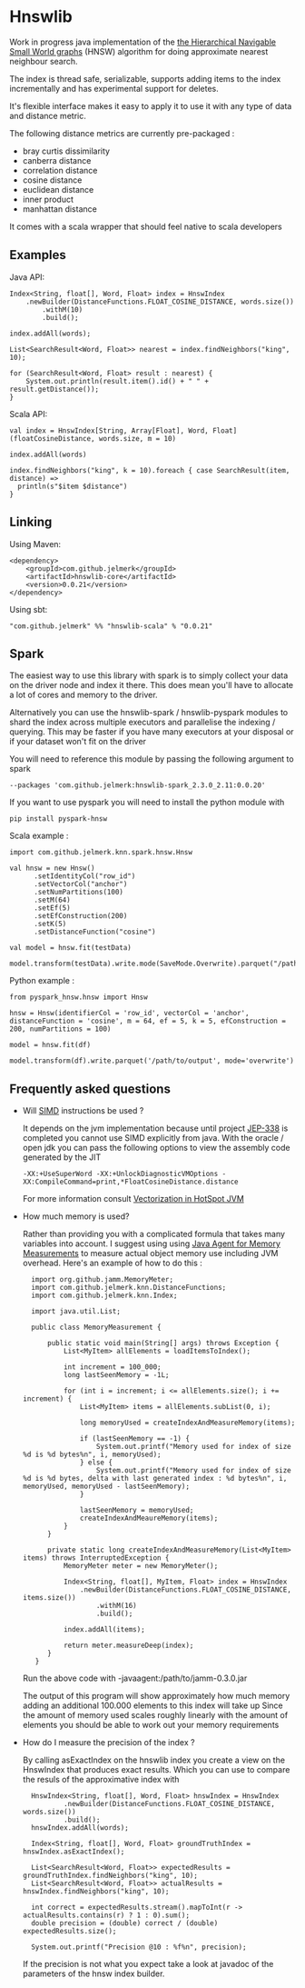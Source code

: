 Hnswlib
=======


Work in progress java implementation of the [the Hierarchical Navigable Small World graphs](https://arxiv.org/abs/1603.09320) (HNSW) algorithm for doing approximate nearest neighbour search.

The index is thread safe, serializable, supports adding items to the index incrementally and has experimental support for deletes. 

It's flexible interface makes it easy to apply it to use it with any type of data and distance metric.
 
The following distance metrics are currently pre-packaged :

- bray curtis dissimilarity
- canberra distance
- correlation distance
- cosine distance
- euclidean distance
- inner product
- manhattan distance

It comes with a scala wrapper that should feel native to scala developers

Examples
-------- 

Java API:


    Index<String, float[], Word, Float> index = HnswIndex
        .newBuilder(DistanceFunctions.FLOAT_COSINE_DISTANCE, words.size())
            .withM(10)
            .build();

    index.addAll(words);
    
    List<SearchResult<Word, Float>> nearest = index.findNeighbors("king", 10);
    
    for (SearchResult<Word, Float> result : nearest) {
        System.out.println(result.item().id() + " " + result.getDistance());
    }

Scala API:

    val index = HnswIndex[String, Array[Float], Word, Float](floatCosineDistance, words.size, m = 10)
      
    index.addAll(words)
    
    index.findNeighbors("king", k = 10).foreach { case SearchResult(item, distance) => 
      println(s"$item $distance")
    }
      

Linking
-------


Using Maven:

    <dependency>
        <groupId>com.github.jelmerk</groupId>
        <artifactId>hnswlib-core</artifactId>
        <version>0.0.21</version>
    </dependency>

Using sbt:


    "com.github.jelmerk" %% "hnswlib-scala" % "0.0.21"

Spark
-----

The easiest way to use this library with spark is to simply collect your data on the driver node and index it there. 
This does mean you'll have to allocate a lot of cores and memory to the driver.

Alternatively you can use the hnswlib-spark / hnswlib-pyspark modules to shard the index across multiple executors 
and parallelise the indexing / querying. This may be  faster if you have many executors at your disposal or if your 
dataset won't fit on the driver

You will need to reference this module by passing the following argument to spark

    --packages 'com.github.jelmerk:hnswlib-spark_2.3.0_2.11:0.0.20'

If you want to use pyspark you will need to install the python module with

    pip install pyspark-hnsw

Scala example :

    import com.github.jelmerk.knn.spark.hnsw.Hnsw
    
    val hnsw = new Hnsw()
          .setIdentityCol("row_id")
          .setVectorCol("anchor")
          .setNumPartitions(100)
          .setM(64)
          .setEf(5)
          .setEfConstruction(200)
          .setK(5)
          .setDistanceFunction("cosine")
          
    val model = hnsw.fit(testData)
    
    model.transform(testData).write.mode(SaveMode.Overwrite).parquet("/path/to/output")


Python example :

    from pyspark_hnsw.hnsw import Hnsw
    
    hnsw = Hnsw(identifierCol = 'row_id', vectorCol = 'anchor', distanceFunction = 'cosine', m = 64, ef = 5, k = 5, efConstruction = 200, numPartitions = 100)
    
    model = hnsw.fit(df)
    
    model.transform(df).write.parquet('/path/to/output', mode='overwrite')


Frequently asked questions
--------------------------

- Will [SIMD](https://en.wikipedia.org/wiki/SIMD) instructions be used ?

  It depends on the jvm implementation because until project [JEP-338](https://openjdk.java.net/jeps/338) is completed you 
  cannot use SIMD explicitly from java. With the oracle / open jdk you can pass the following options to view the assembly 
  code generated by the JIT 

      -XX:+UseSuperWord -XX:+UnlockDiagnosticVMOptions -XX:CompileCommand=print,*FloatCosineDistance.distance

  For more information consult [Vectorization in HotSpot JVM](https://cr.openjdk.java.net/~vlivanov/talks/2017_Vectorization_in_HotSpot_JVM.pdf)


- How much memory is used?

  Rather than providing you with a complicated formula that takes many variables into account. I suggest 
  using using [Java Agent for Memory Measurements](https://github.com/jbellis/jamm) to measure actual object
  memory use including JVM overhead. Here's an example of how to do this :
  
        import org.github.jamm.MemoryMeter;
        import com.github.jelmerk.knn.DistanceFunctions;
        import com.github.jelmerk.knn.Index;
        
        import java.util.List;
        
        public class MemoryMeasurement {
       
            public static void main(String[] args) throws Exception {
                List<MyItem> allElements = loadItemsToIndex();
        
                int increment = 100_000;
                long lastSeenMemory = -1L;
        
                for (int i = increment; i <= allElements.size(); i += increment) {
                    List<MyItem> items = allElements.subList(0, i);
        
                    long memoryUsed = createIndexAndMeasureMemory(items);
        
                    if (lastSeenMemory == -1) {
                        System.out.printf("Memory used for index of size %d is %d bytes%n", i, memoryUsed);
                    } else {
                        System.out.printf("Memory used for index of size %d is %d bytes, delta with last generated index : %d bytes%n", i, memoryUsed, memoryUsed - lastSeenMemory);
                    }
                    
                    lastSeenMemory = memoryUsed;
                    createIndexAndMeaureMemory(items);
                }
            }
        
            private static long createIndexAndMeasureMemory(List<MyItem> items) throws InterruptedException {
                MemoryMeter meter = new MemoryMeter();

                Index<String, float[], MyItem, Float> index = HnswIndex
                    .newBuilder(DistanceFunctions.FLOAT_COSINE_DISTANCE, items.size())
                        .withM(16)
                        .build();

                index.addAll(items);
                
                return meter.measureDeep(index);
            }
         }
 
   Run the above code with -javaagent:/path/to/jamm-0.3.0.jar 
   
   The output of this program will show approximately how much memory adding an additional 100.000 elements to this index will take up
   Since the amount of memory used scales roughly linearly with the amount of elements you should be able to work out your memory requirements 
   

- How do I measure the precision of the index ?

  By calling asExactIndex on the hnswlib index you create a view on the HnswIndex that produces exact results.
  Which you can use to compare the resuls of the approximative index with
  
  
        HnswIndex<String, float[], Word, Float> hnswIndex = HnswIndex
                .newBuilder(DistanceFunctions.FLOAT_COSINE_DISTANCE, words.size())
                .build();
        hnswIndex.addAll(words);

        Index<String, float[], Word, Float> groundTruthIndex = hnswIndex.asExactIndex();

        List<SearchResult<Word, Float>> expectedResults = groundTruthIndex.findNeighbors("king", 10);
        List<SearchResult<Word, Float>> actualResults = hnswIndex.findNeighbors("king", 10);

        int correct = expectedResults.stream().mapToInt(r -> actualResults.contains(r) ? 1 : 0).sum();
        double precision = (double) correct / (double) expectedResults.size();

        System.out.printf("Precision @10 : %f%n", precision);


  If the precision is not what you expect take a look at javadoc of the parameters of the hnsw index builder.
    
